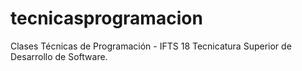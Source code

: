 # tecnicasprogramacion
Clases Técnicas de Programación - IFTS 18 Tecnicatura Superior de Desarrollo de Software. 


